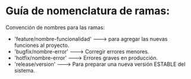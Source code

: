 # Guía de nomenclatura de ramas:

Convención de nombres para las ramas:

* 'feature/nombre-funcionalidad' ---> para agregar las nuevas funciones al proyecto.
* 'bugfix/nombre-error' ---> Corregir errores menores.
* 'hotfix/nombre-error' ---> Errores graves en producción.
* 'release/version' ---> Para preparar una nueva versión ESTABLE del sistema.
